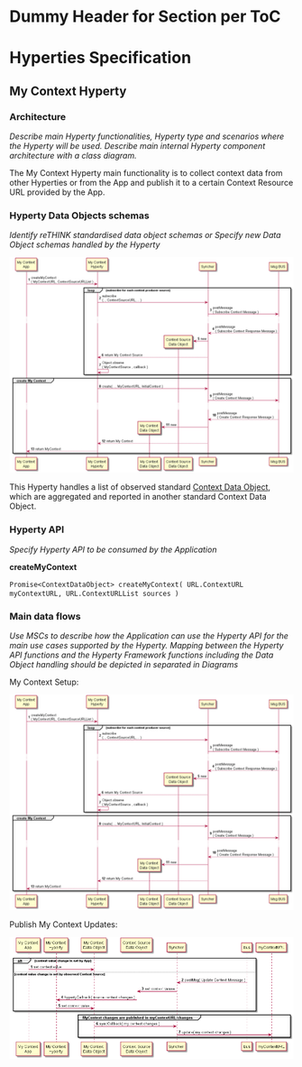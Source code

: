Dummy Header for Section per ToC
================================

Hyperties Specification
=======================

My Context Hyperty
------------------

### Architecture

*Describe main Hyperty functionalities, Hyperty type and scenarios where the Hyperty will be used. Describe main internal Hyperty component architecture with a class diagram.*

The My Context Hyperty main functionality is to collect context data from other Hyperties or from the App and publish it to a certain Context Resource URL provided by the App.

### Hyperty Data Objects schemas

*Identify reTHINK standardised data object schemas or Specify new Data Object schemas handled by the Hyperty*

![My Context Data Model](my-context-setup.png)

This Hyperty handles a list of observed standard [Context Data Object](https://github.com/reTHINK-project/architecture/tree/master/docs/datamodel/context), which are aggregated and reported in another standard Context Data Object.

### Hyperty API

*Specify Hyperty API to be consumed by the Application*

**createMyContext**

```
Promise<ContextDataObject> createMyContext( URL.ContextURL myContextURL, URL.ContextURLList sources )
```

### Main data flows

*Use MSCs to describe how the Application can use the Hyperty API for the main use cases supported by the Hyperty. Mapping between the Hyperty API functions and the Hyperty Framework functions including the Data Object handling should be depicted in separated in Diagrams*

My Context Setup:

![My Context Setup](my-context-setup.png)

Publish My Context Updates:

![Publish my Context updates](my-context-production.png)
